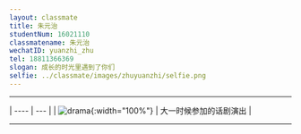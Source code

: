 ```yaml
---
layout: classmate
title: 朱元治
studentNum: 16021110
classmatename: 朱元治
wechatID: yuanzhi_zhu
tel: 18811366369
slogan: 成长的时光里遇到了你们
selfie: ../classmate/images/zhuyuanzhi/selfie.png
---
```



<!-- 分割线  -->
------------

<!-- 
用表格来呈现左边图片右边文字描述的效果
使用css重写style控制左边图片的大小

纵向图片 width应设为40%， 横向图片为60%
-->
<style> table td:first-of-type { width: 60%; } </style>
<style> table td:nth-child(2) { text-align:center; vertical-align: middle; } </style>

| ---- | --- |
| ![drama](../../160226/classmate/images/zhuyuanzhi/drama.jpg){:width="100%"}  | 大一时候参加的话剧演出 |

<!-- 
../../160226
-->

------------

